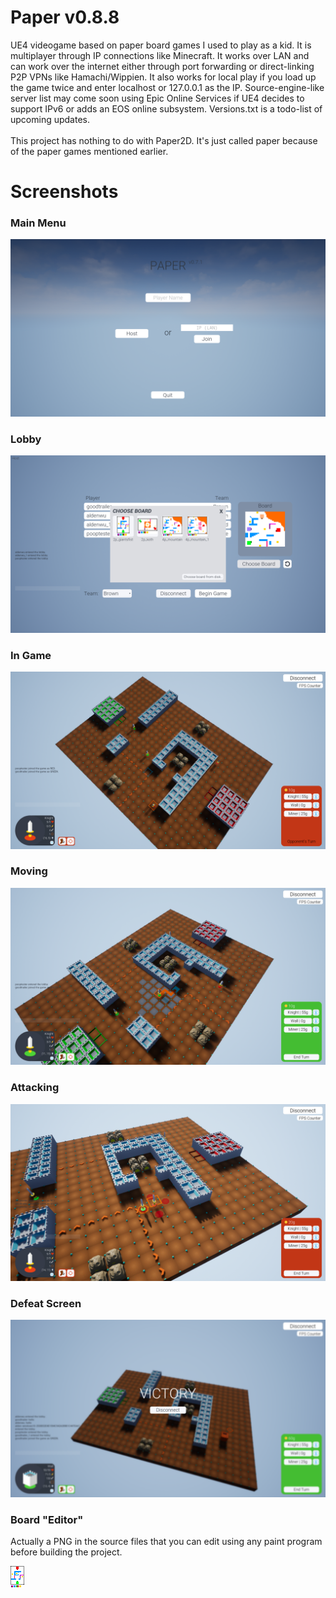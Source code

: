 # Paper v0.8.8
UE4 videogame based on paper board games I used to play as a kid. It is multiplayer through IP connections like Minecraft. It works over LAN and can work over the internet either through port forwarding or direct-linking P2P VPNs like Hamachi/Wippien. It also works for local play if you load up the game twice and enter localhost or 127.0.0.1 as the IP. Source-engine-like server list may come soon using Epic Online Services if UE4 decides to support IPv6 or adds an EOS online subsystem. Versions.txt is a todo-list of upcoming updates.<br />
<br />
This project has nothing to do with Paper2D. It's just called paper because of the paper games mentioned earlier.<br />

# Screenshots
### Main Menu
![Screenshot_00](https://raw.githubusercontent.com/goodtrailer/Paper/master/Screenshots/Screenshot_00.png)
### Lobby
![Screenshot_01](https://raw.githubusercontent.com/goodtrailer/Paper/master/Screenshots/Screenshot_01.png)
### In Game
![Screenshot_02](https://raw.githubusercontent.com/goodtrailer/Paper/master/Screenshots/Screenshot_02.png)
### Moving
![Screenshot_03](https://raw.githubusercontent.com/goodtrailer/Paper/master/Screenshots/Screenshot_03.png)
### Attacking
![Screenshot_04](https://raw.githubusercontent.com/goodtrailer/Paper/master/Screenshots/Screenshot_04.png)
### Defeat Screen
![Screenshot_05](https://raw.githubusercontent.com/goodtrailer/Paper/master/Screenshots/Screenshot_05.png)
### Board "Editor"
Actually a PNG in the source files that you can edit using any paint program before building the project.

![T_Board_BC.png](https://raw.githubusercontent.com/goodtrailer/Paper/master/Content/Textures/T_Board_00_BC.png)
